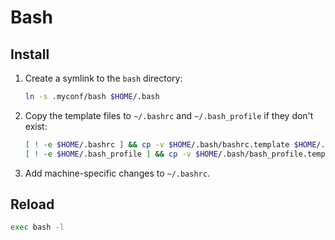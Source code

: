 # Bash

## Install

 1. Create a symlink to the `bash` directory:

    ```sh
    ln -s .myconf/bash $HOME/.bash
    ```

 1. Copy the template files to `~/.bashrc` and `~/.bash_profile` if they don't exist:

    ```sh
    [ ! -e $HOME/.bashrc ] && cp -v $HOME/.bash/bashrc.template $HOME/.bashrc
    [ ! -e $HOME/.bash_profile ] && cp -v $HOME/.bash/bash_profile.template $HOME/.bash_profile
    ```

 1. Add machine-specific changes to `~/.bashrc`.

## Reload

```sh
exec bash -l
```
